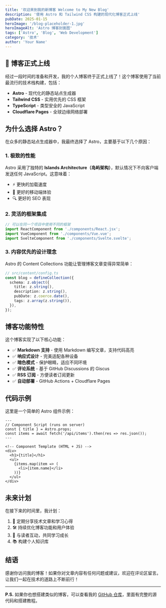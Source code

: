 ```yaml
---
title: '欢迎来到我的新博客 Welcome to My New Blog'
description: '使用 Astro 和 Tailwind CSS 构建的现代化博客正式上线'
pubDate: 2025-01-15
heroImage: '/blog-placeholder-1.jpg'
heroImageAlt: 'Astro 博客封面图'
tags: ['Astro', 'Blog', 'Web Development']
category: '技术'
author: 'Your Name'
---
```


## 🎉 博客正式上线

经过一段时间的准备和开发，我的个人博客终于正式上线了！这个博客使用了当前最流行的技术栈构建，包括：

- **Astro** - 现代化的静态站点生成器
- **Tailwind CSS** - 实用优先的 CSS 框架
- **TypeScript** - 类型安全的 JavaScript
- **Cloudflare Pages** - 全球边缘网络部署

## 为什么选择 Astro？

在众多的静态站点生成器中，我最终选择了 Astro，主要基于以下几个原因：

### 1. 极致的性能

Astro 采用了独特的 **Islands Architecture（岛屿架构）**，默认情况下不向客户端发送任何 JavaScript。这意味着：

- ⚡ 更快的加载速度
- 📱 更好的移动端体验
- 🔍 更好的 SEO 表现

### 2. 灵活的框架集成

```javascript
// 可以在同一个项目中使用不同的框架
import ReactComponent from './components/React.jsx';
import VueComponent from './components/Vue.vue';
import SvelteComponent from './components/Svelte.svelte';
```

### 3. 内容优先的设计理念

Astro 的 Content Collections 功能让管理博客文章变得异常简单：

```typescript
// src/content/config.ts
const blog = defineCollection({
  schema: z.object({
    title: z.string(),
    description: z.string(),
    pubDate: z.coerce.date(),
    tags: z.array(z.string()),
  }),
});
```

## 博客功能特性

这个博客实现了以下核心功能：

- ✅ **Markdown 支持** - 使用 Markdown 编写文章，支持代码高亮
- ✅ **响应式设计** - 完美适配各种设备
- ✅ **暗色模式** - 保护眼睛，适应不同环境
- ✅ **评论系统** - 基于 GitHub Discussions 的 Giscus
- ✅ **RSS 订阅** - 方便读者订阅更新
- ✅ **自动部署** - GitHub Actions + Cloudflare Pages

## 代码示例

这里是一个简单的 Astro 组件示例：

```astro
---
// Component Script (runs on server)
const { title } = Astro.props;
const items = await fetch('/api/items').then(res => res.json());
---

<!-- Component Template (HTML + JS) -->
<div>
  <h1>{title}</h1>
  <ul>
    {items.map(item => (
      <li>{item.name}</li>
    ))}
  </ul>
</div>
```

## 未来计划

在接下来的时间里，我计划：

1. 🎯 定期分享技术文章和学习心得
2. 🛠️ 持续优化博客功能和用户体验
3. 🤝 与读者互动，共同学习成长
4. 📚 构建个人知识库

## 结语

感谢你访问我的博客！如果你对文章内容有任何问题或建议，欢迎在评论区留言。让我们一起在技术的道路上不断前行！

---

**P.S.** 如果你也想搭建类似的博客，可以查看我的 [GitHub 仓库](https://github.com/XinLiucc/Blog)，里面有完整的源代码和搭建教程。